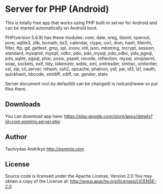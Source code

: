 # Server for PHP (Android) #

This is totally free app that works using PHP built-in server for Android and can be started automatically on Android boot.

PHP(version 5.6.9) has these modules: core, date, ereg, libxml, openssl, pcre, sqlite3, zlib, bcmath, bz2, calendar, ctype, curl, dom, hash, fileinfo, filter, ftp, gd, gettext, gmp, spl, iconv, intl, json, mbstring, mcrypt, session, standard, mysqlnd, mysqli, odbc, pdo, pdo_mysql, pdo_odbc, pdo_pgsql, pdo_sqlite, pgsql, phar, posix, pspell, recode, reflection, mysql, simplexml, soap, sockets, exif, tidy, tokenizer, wddx, xml, xmlreader, xmlrpc, xmlwriter, xsl, zip, cli_server, mhash, ssh2, opcache, phalcon, yaf, yar, id3, lzf, oauth, quickhash, bbcode, xmldiff, xdiff, rar, gender, stats

Server document root by default(it can be changed) is /sdcard/www so put files there.

## Downloads ##

You can download app here: https://play.google.com/store/apps/details?id=com.esminis.server.php

## Author ##

Tautvydas Andrikys http://esminis.com

## License ##

Source code is licensed under the Apache License, Version 2.0
You may obtain a copy of the License at: http://www.apache.org/licenses/LICENSE-2.0